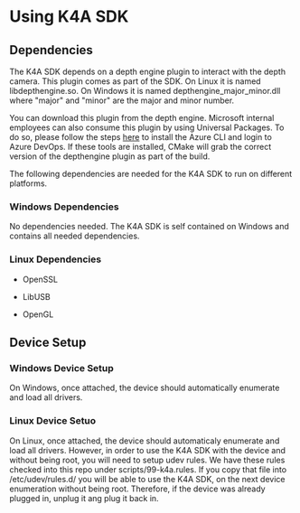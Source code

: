 # Using K4A SDK

## Dependencies

The K4A SDK depends on a depth engine plugin to interact with the depth
camera. This plugin comes as part of the SDK. On Linux it is named
libdepthengine.so. On Windows it is named depthengine_major_minor.dll where
"major" and "minor" are the major and minor number.

You can download this plugin from the depth engine. Microsoft internal
employees can also consume this plugin by using Universal Packages. To do so,
please follow the steps
[here](https://docs.microsoft.com/en-us/azure/devops/artifacts/quickstarts/universal-packages?view=azure-devops&tabs=azuredevops#prerequisites)
to install the Azure CLI and login to Azure DevOps. If these tools are
installed, CMake will grab the correct version of the depthengine plugin as
part of the build.

The following dependencies are needed for the K4A SDK to run on different
platforms.

### Windows Dependencies

No dependencies needed. The K4A SDK is self contained on Windows and contains
all needed dependencies.

### Linux Dependencies

* OpenSSL

* LibUSB

* OpenGL

## Device Setup

### Windows Device Setup

On Windows, once attached, the device should automatically enumerate and load
all drivers.

### Linux Device Setuo

On Linux, once attached, the device should automaticaly enumerate and load
all drivers. However, in order to use the K4A SDK with the device and without
being root, you will need to setup udev rules. We have these rules checked
into this repo under scripts/99-k4a.rules. If you copy that file into
/etc/udev/rules.d/ you will be able to use the K4A SDK, on the next device
enumeration without being root. Therefore, if the device was already plugged in,
unplug it ang plug it back in.